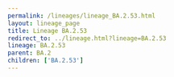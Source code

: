 ```yaml
---
permalink: /lineages/lineage_BA.2.53.html
layout: lineage_page
title: Lineage BA.2.53
redirect_to: ../lineage.html?lineage=BA.2.53
lineage: BA.2.53
parent: BA.2
children: ['BA.2.53']
---
```

